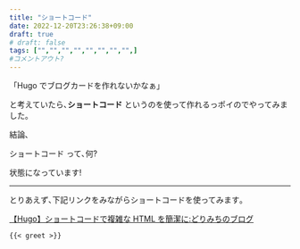 ```yaml
---
title: "ショートコード"
date: 2022-12-20T23:26:38+09:00
draft: true
# draft: false
tags: ["","","","","","","","",]
#コメントアウト?
---
```

「Hugo でブログカードを作れないかなぁ」

と考えていたら､**ショートコード** というのを使って作れるっポイのでやってみました｡


結論､

ショートコード って､何?

状態になっています!

<!--more-->

----
とりあえず､下記リンクをみながらショートコードを使ってみます｡

[【Hugo】ショートコードで複雑な HTML を簡潔に:どりみちのブログ](https://midorimici.com/posts/hugo-shortcode)


```
{{< greet >}}
```

<!--コメントアウト-->
<!--more-->
<!-- 

空白を入れたい時に使う
&nbsp;

-->